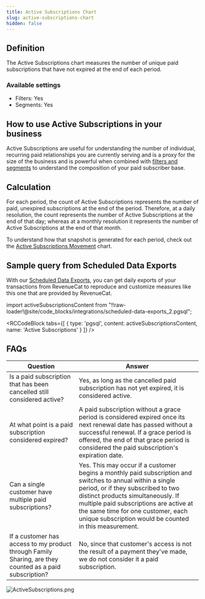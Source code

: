 ```yaml
---
title: Active Subscriptions Chart
slug: active-subscriptions-chart
hidden: false
---
```


## Definition

The Active Subscriptions chart measures the number of unique paid subscriptions that have not expired at the end of each period.

### Available settings

- Filters: Yes
- Segments: Yes

## How to use Active Subscriptions in your business

Active Subscriptions are useful for understanding the number of individual, recurring paid relationships you are currently serving and is a proxy for the size of the business and is powerful when combined with [filters and segments](/dashboard-and-metrics/charts#section-filters-and-segments) to understand the composition of your paid subscriber base.

## Calculation

For each period, the count of Active Subscriptions represents the number of paid, unexpired subscriptions at the end of the period. Therefore, at a daily resolution, the count represents the number of Active Subscriptions at the end of that day; whereas at a monthly resolution it represents the number of Active Subscriptions at the end of that month.

To understand how that snapshot is generated for each period, check out the [Active Subscriptions Movement](/dashboard-and-metrics/charts/active-subscriptions-movement-chart) chart.

## Sample query from Scheduled Data Exports
With our [Scheduled Data Exports](/integrations/scheduled-data-exports), you can get daily exports of your transactions from RevenueCat to reproduce and customize measures like this one that are provided by RevenueCat.

import activeSubscriptionsContent from "!!raw-loader!@site/code_blocks/integrations/scheduled-data-exports_2.pgsql";

<RCCodeBlock tabs={[
{ type: 'pgsql', content: activeSubscriptionsContent, name: 'Active Subscriptions' }
]} />

## FAQs

| Question                                                                                                | Answer                                                                                                                                                                                                                                                                                                                         |
| ------------------------------------------------------------------------------------------------------- | ------------------------------------------------------------------------------------------------------------------------------------------------------------------------------------------------------------------------------------------------------------------------------------------------------------------------------ |
| Is a paid subscription that has been cancelled still considered active?                                 | Yes, as long as the cancelled paid subscription has not yet expired, it is considered active.                                                                                                                                                                                                                                  |
| At what point is a paid subscription considered expired?                                                | A paid subscription without a grace period is considered expired once its next renewal date has passed without a successful renewal. If a grace period is offered, the end of that grace period is considered the paid subscription's expiration date.                                                                         |
| Can a single customer have multiple paid subscriptions?                                                 | Yes. This may occur if a customer begins a monthly paid subscription and switches to annual within a single period, or if they subscribed to two distinct products simultaneously. If multiple paid subscriptions are active at the same time for one customer, each unique subscription would be counted in this measurement. |
| If a customer has access to my product through Family Sharing, are they counted as a paid subscription? | No, since that customer's access is not the result of a payment they've made, we do not consider it a paid subscription.                                                                                                                                                                                                       |

![](/images/dcd9e6a-ActiveSubscriptions_813b59205812f8fe5605f662c2f18abc.png "ActiveSubscriptions.png")
